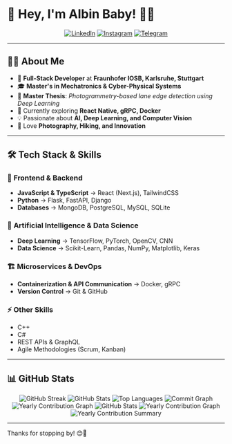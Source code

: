 # 🚀 Hey, I'm Albin Baby! 👋😊  

<div align="center">

[![LinkedIn](https://img.shields.io/badge/-LinkedIn-0A66C2?style=for-the-badge&logo=linkedin&logoColor=white)](https://www.linkedin.com/in/albin-babyy/)
[![Instagram](https://img.shields.io/badge/-Instagram-E4405F?style=for-the-badge&logo=instagram&logoColor=white)](https://www.instagram.com/_._try8yorself_._/)
[![Telegram](https://img.shields.io/badge/-Telegram-0088CC?style=for-the-badge&logo=telegram&logoColor=white)](https://t.me/sd_albin_baby)

</div>

---

## 🧑‍💻 **About Me**

- 💼 **Full-Stack Developer** at **Fraunhofer IOSB, Karlsruhe, Stuttgart**
- 🎓 **Master's in Mechatronics & Cyber-Physical Systems**
- 📜 **Master Thesis**: *Photogrammetry-based lane edge detection using Deep Learning*
- 🌱 Currently exploring **React Native, gRPC, Docker**
- 💡 Passionate about **AI, Deep Learning, and Computer Vision**
- 📸 Love **Photography, Hiking, and Innovation**

---

## 🛠 **Tech Stack & Skills**

### 🚀 **Frontend & Backend**
- **JavaScript & TypeScript** → React (Next.js), TailwindCSS
- **Python** → Flask, FastAPI, Django
- **Databases** → MongoDB, PostgreSQL, MySQL, SQLite

### 🤖 **Artificial Intelligence & Data Science**
- **Deep Learning** → TensorFlow, PyTorch, OpenCV, CNN
- **Data Science** → Scikit-Learn, Pandas, NumPy, Matplotlib, Keras

### 🏗️ **Microservices & DevOps**
- **Containerization & API Communication** → Docker, gRPC
- **Version Control** → Git & GitHub

### ⚡ **Other Skills**
- C++
- C#
- REST APIs & GraphQL
- Agile Methodologies (Scrum, Kanban)

---


## 📊 **GitHub Stats**

<div align="center">

<img src="https://github-readme-streak-stats.herokuapp.com/?user=albinbabyme05&theme=radical&locale=en" alt="GitHub Streak" />
<img src="https://github-readme-stats.vercel.app/api?username=albinbabyme05&show_icons=true&theme=radical" alt="GitHub Stats" />
<img src="https://github-readme-stats.vercel.app/api/top-langs/?username=albinbabyme05&layout=compact&theme=radical" alt="Top Languages" />
<img src="https://github-readme-activity-graph.vercel.app/graph?username=albinbabyme05&theme=radical" alt="Commit Graph" />
<img src="https://github-profile-summary-cards.vercel.app/api/cards/profile-details?username=albinbabyme05&theme=radical" alt="Yearly Contribution Graph" />

<img src="https://github-readme-stats.vercel.app/api?username=albinbabyme05&show_icons=true&theme=radical" alt="GitHub Stats" />
<img src="https://github-readme-activity-graph.vercel.app/graph?username=albinbabyme05&theme=radical&area=true&hide_border=true" alt="Yearly Contribution Graph" />
<img src="https://github-profile-summary-cards.vercel.app/api/cards/profile-details?username=albinbabyme05&theme=radical" alt="Yearly Contribution Summary" />



</div>


---


Thanks for stopping by! 😊🚀

